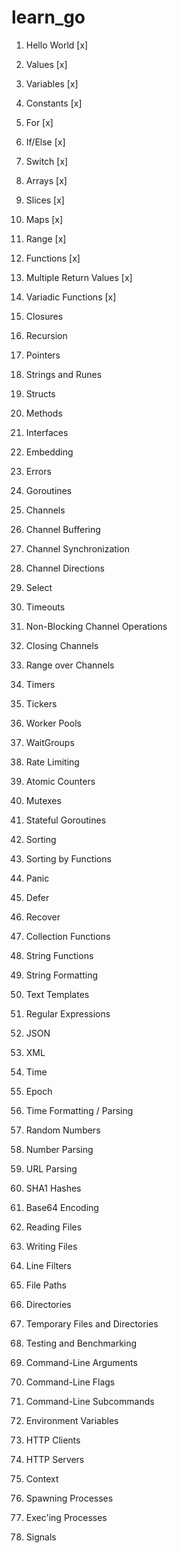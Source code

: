 # learn_go
1. Hello World [x]

2. Values [x]

3. Variables [x]

4. Constants [x]

5. For [x]

6. If/Else [x]

7. Switch [x]

8. Arrays [x]

9. Slices [x]

10. Maps [x]

11. Range [x]

12. Functions [x]

13. Multiple Return Values [x]

14. Variadic Functions [x]

15. Closures

16. Recursion

17. Pointers

18. Strings and Runes

19. Structs

20. Methods

21. Interfaces

22. Embedding

23. Errors

24. Goroutines

25. Channels

26. Channel Buffering

27. Channel Synchronization

28. Channel Directions

29. Select

30. Timeouts

31. Non-Blocking Channel Operations

32. Closing Channels

33. Range over Channels

34. Timers

35. Tickers

36. Worker Pools

37. WaitGroups

38. Rate Limiting

39. Atomic Counters

40. Mutexes

41. Stateful Goroutines

42. Sorting

43. Sorting by Functions

44. Panic

45. Defer

46. Recover

47. Collection Functions

48. String Functions

49. String Formatting

50. Text Templates

51. Regular Expressions

52. JSON

53. XML

54. Time

55. Epoch

56. Time Formatting / Parsing

57. Random Numbers

58. Number Parsing

59. URL Parsing

60. SHA1 Hashes

61. Base64 Encoding

62. Reading Files

63. Writing Files

64. Line Filters

65. File Paths

66. Directories

67. Temporary Files and Directories

68. Testing and Benchmarking

69. Command-Line Arguments

70. Command-Line Flags

71. Command-Line Subcommands

72. Environment Variables

73. HTTP Clients

74. HTTP Servers

75. Context

76. Spawning Processes

77. Exec'ing Processes

78. Signals


